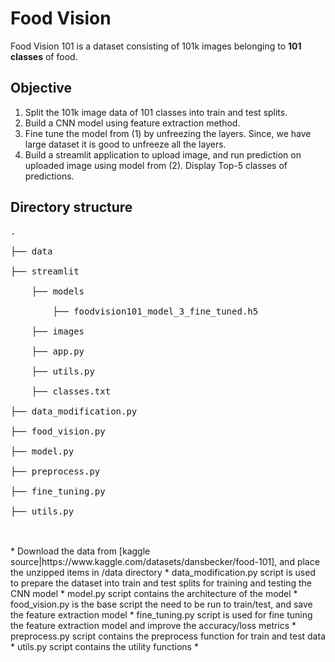 # Food Vision
Food Vision 101 is a dataset consisting of 101k images belonging to **101 classes** of food.

## Objective
1. Split the 101k image data of 101 classes into train and test splits.
2. Build a CNN model using feature extraction method.
3. Fine tune the model from (1) by unfreezing the layers. Since, we have large dataset it is good to unfreeze all the layers.
4. Build a streamlit application to upload image, and run prediction on uploaded image using model from (2). Display Top-5 classes of predictions.

## Directory structure
<pre>
.<br />
├── data<br />
├── streamlit<br />
    ├── models<br />
        ├── foodvision101_model_3_fine_tuned.h5<br />
    ├── images<br />
    ├── app.py<br />
    ├── utils.py<br />
    ├── classes.txt<br />
├── data_modification.py<br />
├── food_vision.py<br />
├── model.py<br />
├── preprocess.py<br />
├── fine_tuning.py<br />
├── utils.py<br />
</pre>
<br />
* Download the data from [kaggle source|https://www.kaggle.com/datasets/dansbecker/food-101], and place the unzipped items in /data directory
* data_modification.py script is used to prepare the dataset into train and test splits for training and testing the CNN model
* model.py script contains the architecture of the model
* food_vision.py is the base script the need to be run to train/test, and save the feature extraction model
* fine_tuning.py script is used for fine tuning the feature extraction model and improve the accuracy/loss metrics
* preprocess.py script contains the preprocess function for train and test data
* utils.py script contains the utility functions
* 
